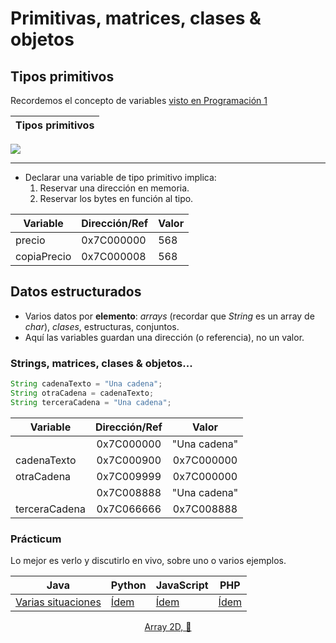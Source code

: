 # Primitivas, matrices, clases & objetos

## Tipos primitivos

Recordemos el concepto de variables [visto en Programación 1](https://github.com/mmasias/23-24-prg1/blob/main/temario/variables.md)

|Tipos primitivos|
|-|
<img src="https://raw.githubusercontent.com/mmasias/23-24-prg1/e6aa945f3bbb90999a22d0894d17f021309bb156/imagenes/modelosUML/tiposPrimitivos.svg" />

---

- Declarar una variable de tipo primitivo implica:
  1. Reservar una dirección en memoria.
  1. Reservar los bytes en función al tipo.

<div align=center>

|Variable|Dirección/Ref|Valor|
|-|-|-|
precio|0x7C000000|568
copiaPrecio|0x7C000008|568

</div>

## Datos estructurados


- Varios datos por **elemento**: *arrays* (recordar que *String* es un array de *char*), *clases*, estructuras, conjuntos.
- Aquí las variables guardan una dirección (o referencia), no un valor.

### Strings, matrices, clases & objetos...

```java
String cadenaTexto = "Una cadena";
String otraCadena = cadenaTexto;
String terceraCadena = "Una cadena";
```

<div align=center>

|Variable|Dirección/Ref|Valor|
|-|:-:|:-:|
||0x7C000000|"Una cadena"|
cadenaTexto|0x7C000900|0x7C000000
otraCadena|0x7C009999|0x7C000000
||0x7C008888|"Una cadena"|
terceraCadena|0x7C066666|0x7C008888
</div>

### Prácticum

Lo mejor es verlo y discutirlo en vivo, sobre uno o varios ejemplos.

<div align=center>

|Java|Python|JavaScript|PHP
|-|-|-|-|
|[Varias situaciones](/src/Tema001/Tema001.java)|[Ídem](/src/Tema001/Tema001.py)|[Ídem](/src/Tema001/Tema001.js)|[Ídem](/src/Tema001/Tema001.php)
[Array 2D, 🤔](/src/Tema001/Tema001Arrays2D.java)

</div>

